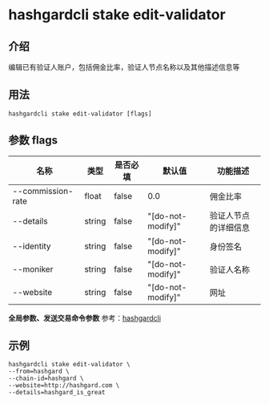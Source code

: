 # hashgardcli stake edit-validator

## 介绍

编辑已有验证人账户，包括佣金比率，验证人节点名称以及其他描述信息等

## 用法

```
hashgardcli stake edit-validator [flags]
```

## 参数 flags

| 名称              | 类型   | 是否必填 | 默认值            | 功能描述             |
| ----------------- | ------ | -------- | ----------------- | -------------------- |
| --commission-rate | float  | false    | 0.0               | 佣金比率             |
| --details         | string | false    | "[do-not-modify]" | 验证人节点的详细信息 |
| --identity        | string | false    | "[do-not-modify]" | 身份签名             |
| --moniker         | string | false    | "[do-not-modify]" | 验证人名称           |
| --website         | string | false    | "[do-not-modify]" | 网址                 |

**全局参数、发送交易命令参数** 参考：[hashgardcli](../README.md)

## 示例

```shell
hashgardcli stake edit-validator \
--from=hashgard \
--chain-id=hashgard \
--website=http://hashgard.com \
--details=hashgard_is_great
```
